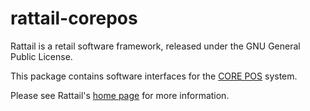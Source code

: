 
# rattail-corepos

Rattail is a retail software framework, released under the GNU General Public
License.

This package contains software interfaces for the [CORE
POS](https://github.com/CORE-POS/IS4C) system.

Please see Rattail's [home page](https://rattailproject.org/) for more
information.
